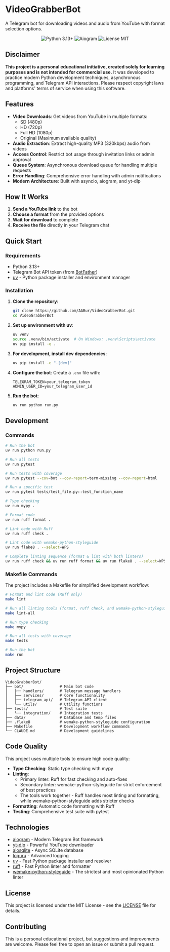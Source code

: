 # VideoGrabberBot

A Telegram bot for downloading videos and audio from YouTube with format selection options.

<p align="center">
  <img src="https://img.shields.io/badge/python-3.13%2B-blue" alt="Python 3.13+">
  <img src="https://img.shields.io/badge/framework-aiogram-blue" alt="Aiogram">
  <img src="https://img.shields.io/badge/license-MIT-green" alt="License MIT">
</p>

## Disclaimer

**This project is a personal educational initiative, created solely for learning purposes and is not intended for commercial use.** It was developed to practice modern Python development techniques, asynchronous programming, and Telegram API interactions. Please respect copyright laws and platforms' terms of service when using this software.

## Features

- **Video Downloads**: Get videos from YouTube in multiple formats:
  - SD (480p)
  - HD (720p)
  - Full HD (1080p)
  - Original (Maximum available quality)
- **Audio Extraction**: Extract high-quality MP3 (320kbps) audio from videos
- **Access Control**: Restrict bot usage through invitation links or admin approval
- **Queue System**: Asynchronous download queue for handling multiple requests
- **Error Handling**: Comprehensive error handling with admin notifications
- **Modern Architecture**: Built with asyncio, aiogram, and yt-dlp

## How It Works

1. **Send a YouTube link** to the bot
2. **Choose a format** from the provided options
3. **Wait for download** to complete
4. **Receive the file** directly in your Telegram chat

## Quick Start

### Requirements

- Python 3.13+
- Telegram Bot API token (from [BotFather](https://t.me/botfather))
- [uv](https://github.com/astral-sh/uv) - Python package installer and environment manager

### Installation

1. **Clone the repository**:
   ```bash
   git clone https://github.com/AABur/VideoGrabberBot.git
   cd VideoGrabberBot
   ```

2. **Set up environment with uv**:
   ```bash
   uv venv
   source .venv/bin/activate  # On Windows: .venv\Scripts\activate
   uv pip install -e .
   ```

3. **For development, install dev dependencies**:
   ```bash
   uv pip install -e ".[dev]"
   ```

4. **Configure the bot**:
   Create a `.env` file with:
   ```
   TELEGRAM_TOKEN=your_telegram_token
   ADMIN_USER_ID=your_telegram_user_id
   ```

5. **Run the bot**:
   ```bash
   uv run python run.py
   ```

## Development

### Commands

```bash
# Run the bot
uv run python run.py

# Run all tests
uv run pytest

# Run tests with coverage
uv run pytest --cov=bot --cov-report=term-missing --cov-report=html

# Run a specific test
uv run pytest tests/test_file.py::test_function_name

# Type checking
uv run mypy .

# Format code
uv run ruff format .

# Lint code with Ruff
uv run ruff check .

# Lint code with wemake-python-styleguide
uv run flake8 . --select=WPS

# Complete linting sequence (format & lint with both linters)
uv run ruff check && uv run ruff format && uv run flake8 . --select=WPS
```

### Makefile Commands

The project includes a Makefile for simplified development workflow:

```bash
# Format and lint code (Ruff only)
make lint

# Run all linting tools (format, ruff check, and wemake-python-styleguide)
make lint-all

# Run type checking
make mypy

# Run all tests with coverage
make tests

# Run the bot
make run
```

## Project Structure

```
VideoGrabberBot/
├── bot/                # Main bot code
│   ├── handlers/       # Telegram message handlers
│   ├── services/       # Core functionality
│   ├── telegram_api/   # Telegram API client
│   └── utils/          # Utility functions
├── tests/              # Test suite
│   └── integration/    # Integration tests
├── data/               # Database and temp files
├── .flake8             # wemake-python-styleguide configuration
├── Makefile            # Development workflow commands
└── CLAUDE.md           # Development guidelines
```

## Code Quality

This project uses multiple tools to ensure high code quality:

- **Type Checking**: Static type checking with mypy
- **Linting**: 
  - Primary linter: Ruff for fast checking and auto-fixes
  - Secondary linter: wemake-python-styleguide for strict enforcement of best practices
  - The tools work together - Ruff handles most linting and formatting, while wemake-python-styleguide adds stricter checks
- **Formatting**: Automatic code formatting with Ruff
- **Testing**: Comprehensive test suite with pytest

## Technologies

- [aiogram](https://docs.aiogram.dev/) - Modern Telegram Bot framework
- [yt-dlp](https://github.com/yt-dlp/yt-dlp) - Powerful YouTube downloader
- [aiosqlite](https://aiosqlite.omnilib.dev/) - Async SQLite database
- [loguru](https://loguru.readthedocs.io/) - Advanced logging
- [uv](https://github.com/astral-sh/uv) - Fast Python package installer and resolver
- [ruff](https://github.com/astral-sh/ruff) - Fast Python linter and formatter
- [wemake-python-styleguide](https://github.com/wemake-services/wemake-python-styleguide) - The strictest and most opinionated Python linter

## License

This project is licensed under the MIT License - see the [LICENSE](LICENSE) file for details.

## Contributing

This is a personal educational project, but suggestions and improvements are welcome. Please feel free to open an issue or submit a pull request.